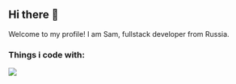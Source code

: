 ## Hi there 👋

Welcome to my profile!
I am Sam, fullstack developer from Russia.

### Things i code with:
<img src="{https://img.shields.io/badge/Go-00ADD8?style=for-the-badge&logo=go&logoColor=white}" />
